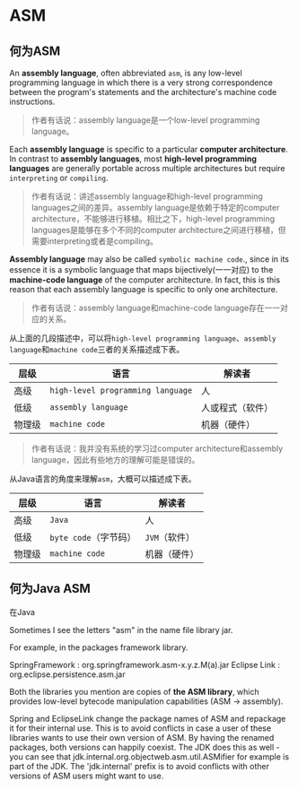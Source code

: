 # ASM

## 何为ASM

An **assembly language**, often abbreviated `asm`, is any low-level programming language in which there is a very strong correspondence between the program's statements and the architecture's machine code instructions.

> 作者有话说：assembly language是一个low-level programming language。

Each **assembly language** is specific to a particular **computer architecture**. In contrast to **assembly languages**, most **high-level programming languages** are generally portable across multiple architectures but require `interpreting` or `compiling`.

> 作者有话说：讲述assembly language和high-level programming languages之间的差异。assembly language是依赖于特定的computer architecture，不能够进行移植。相比之下，high-level programming languages是能够在多个不同的computer architecture之间进行移植，但需要interpreting或者是compiling。

**Assembly language** may also be called `symbolic machine code`., since in its essence it is a symbolic language that maps bijectively(一一对应) to the **machine-code language** of the computer architecture. In fact, this is this reason that each assembly language is specific to only one architecture.

> 作者有话说：assembly language和machine-code language存在一一对应的关系。

从上面的几段描述中，可以将`high-level programming language`、`assembly language`和`machine code`三者的关系描述成下表。

| 层级   | 语言                              | 解读者           |
| ------ | --------------------------------- | ---------------- |
| 高级   | `high-level programming language` | 人               |
| 低级   | `assembly language`               | 人或程式（软件） |
| 物理级 | `machine code`                    | 机器（硬件）     |

> 作者有话说：我并没有系统的学习过computer architecture和assembly language，因此有些地方的理解可能是错误的。

从Java语言的角度来理解`asm`，大概可以描述成下表。

| 层级   | 语言                  | 解读者        |
| ------ | --------------------- | ------------- |
| 高级   | `Java`                | 人            |
| 低级   | `byte code`（字节码） | `JVM`（软件） |
| 物理级 | `machine code`        | 机器（硬件）  |

## 何为Java ASM


在Java

Sometimes I see the letters "asm" in the name file library jar.

For example, in the packages framework library.

SpringFramework  :  org.springframework.asm-x.y.z.M(a).jar 
Eclipse Link     :  org.eclipse.persistence.asm.jar

Both the libraries you mention are copies of **the ASM library**, which provides low-level bytecode manipulation capabilities (ASM -> assembly).

Spring and EclipseLink change the package names of ASM and repackage it for their internal use. This is to avoid conflicts in case a user of these libraries wants to use their own version of ASM. By having the renamed packages, both versions can happily coexist. The JDK does this as well - you can see that jdk.internal.org.objectweb.asm.util.ASMifier for example is part of the JDK. The 'jdk.internal' prefix is to avoid conflicts with other versions of ASM users might want to use.

